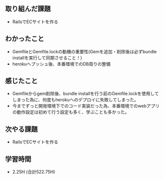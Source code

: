 ## 取り組んだ課題
- RailsでECサイトを作る
  
## わかったこと  
- GemfileとGemfile.lockの動機の重要性(Gemを追加・削除後は必ずbundle installを実行して同期させること！)
- herokuへプッシュ後、本番環境でのDB周りの整備
  
## 感じたこと  
- Gemfileからgem削除後、bundle installを行う前のGemfile.lockを使用してしまった為に、何度もherokuへのデプロイに失敗してしまった。
- 今までずっと開発環境下でのコード実装だった為、本番環境でのwebアプリの動作設定は初めて行う設定も多く、学ぶことも多かった。
  
## 次やる課題  
- RailsでECサイトを作る
  
## 学習時間  
- 2.25H (合計522.75H)
